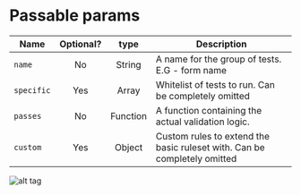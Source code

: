 # Passable params

| Name       | Optional? | type     | Description                                                               |
|------------|:---------:|:--------:|---------------------------------------------------------------------------|
| `name`     | No        | String   | A name for the group of tests. E.G - form name                            |
| `specific` | Yes       | Array    | Whitelist of tests to run. Can be completely omitted                     |
| `passes`   | No        | Function | A function containing the actual validation logic.                        |
| `custom`   | Yes       | Object   | Custom rules to extend the basic ruleset with. Can be completely omitted |

![alt tag](https://raw.githubusercontent.com/fiverr/passable/master/documentation/assets/passable-api.jpg)